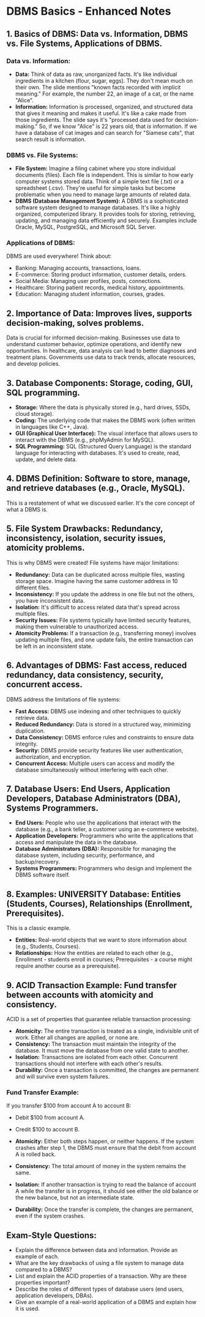# DBMS Basics - Enhanced Notes

## 1. Basics of DBMS: Data vs. Information, DBMS vs. File Systems, Applications of DBMS.

### Data vs. Information:

*   **Data:** Think of data as raw, unorganized facts. It's like individual ingredients in a kitchen (flour, sugar, eggs). They don't mean much on their own. The slide mentions "known facts recorded with implicit meaning." For example, the number 22, an image of a cat, or the name "Alice".
*   **Information:** Information is processed, organized, and structured data that gives it meaning and makes it useful. It's like a cake made from those ingredients. The slide says it's "processed data used for decision-making." So, if we know "Alice" is 22 years old, that *is* information. If we have a database of cat images and can search for "Siamese cats", that search result is information.

### DBMS vs. File Systems:

*   **File System:** Imagine a filing cabinet where you store individual documents (files). Each file is independent. This is similar to how early computer systems stored data. Think of a simple text file (.txt) or a spreadsheet (.csv). They're useful for simple tasks but become problematic when you need to manage large amounts of related data.
*   **DBMS (Database Management System):** A DBMS is a sophisticated software system designed to manage databases. It's like a highly organized, computerized library. It provides tools for storing, retrieving, updating, and managing data efficiently and securely. Examples include Oracle, MySQL, PostgreSQL, and Microsoft SQL Server.

### Applications of DBMS:

DBMS are used everywhere! Think about:

*   Banking: Managing accounts, transactions, loans.
*   E-commerce: Storing product information, customer details, orders.
*   Social Media: Managing user profiles, posts, connections.
*   Healthcare: Storing patient records, medical history, appointments.
*   Education: Managing student information, courses, grades.

## 2. Importance of Data: Improves lives, supports decision-making, solves problems.

Data is crucial for informed decision-making. Businesses use data to understand customer behavior, optimize operations, and identify new opportunities. In healthcare, data analysis can lead to better diagnoses and treatment plans. Governments use data to track trends, allocate resources, and develop policies.

## 3. Database Components: Storage, coding, GUI, SQL programming.

*   **Storage:** Where the data is physically stored (e.g., hard drives, SSDs, cloud storage).
*   **Coding:** The underlying code that makes the DBMS work (often written in languages like C++, Java).
*   **GUI (Graphical User Interface):** The visual interface that allows users to interact with the DBMS (e.g., phpMyAdmin for MySQL).
*   **SQL Programming:** SQL (Structured Query Language) is the standard language for interacting with databases. It's used to create, read, update, and delete data.

## 4. DBMS Definition: Software to store, manage, and retrieve databases (e.g., Oracle, MySQL).

This is a restatement of what we discussed earlier. It's the core concept of what a DBMS is.

## 5. File System Drawbacks: Redundancy, inconsistency, isolation, security issues, atomicity problems.

This is why DBMS were created! File systems have major limitations:

*   **Redundancy:** Data can be duplicated across multiple files, wasting storage space. Imagine having the same customer address in 10 different files.
*   **Inconsistency:** If you update the address in one file but not the others, you have inconsistent data.
*   **Isolation:** It's difficult to access related data that's spread across multiple files.
*   **Security Issues:** File systems typically have limited security features, making them vulnerable to unauthorized access.
*   **Atomicity Problems:** If a transaction (e.g., transferring money) involves updating multiple files, and one update fails, the entire transaction can be left in an inconsistent state.

## 6. Advantages of DBMS: Fast access, reduced redundancy, data consistency, security, concurrent access.

DBMS address the limitations of file systems:

*   **Fast Access:** DBMS use indexing and other techniques to quickly retrieve data.
*   **Reduced Redundancy:** Data is stored in a structured way, minimizing duplication.
*   **Data Consistency:** DBMS enforce rules and constraints to ensure data integrity.
*   **Security:** DBMS provide security features like user authentication, authorization, and encryption.
*   **Concurrent Access:** Multiple users can access and modify the database simultaneously without interfering with each other.

## 7. Database Users: End Users, Application Developers, Database Administrators (DBA), Systems Programmers.

*   **End Users:** People who use the applications that interact with the database (e.g., a bank teller, a customer using an e-commerce website).
*   **Application Developers:** Programmers who write the applications that access and manipulate the data in the database.
*   **Database Administrators (DBA):** Responsible for managing the database system, including security, performance, and backup/recovery.
*   **Systems Programmers:** Programmers who design and implement the DBMS software itself.

## 8. Examples: UNIVERSITY Database: Entities (Students, Courses), Relationships (Enrollment, Prerequisites).

This is a classic example.

*   **Entities:** Real-world objects that we want to store information about (e.g., Students, Courses).
*   **Relationships:** How the entities are related to each other (e.g., Enrollment - students enroll in courses; Prerequisites - a course might require another course as a prerequisite).

## 9. ACID Transaction Example: Fund transfer between accounts with atomicity and consistency.

ACID is a set of properties that guarantee reliable transaction processing:

*   **Atomicity:** The entire transaction is treated as a single, indivisible unit of work. Either all changes are applied, or none are.
*   **Consistency:** The transaction must maintain the integrity of the database. It must move the database from one valid state to another.
*   **Isolation:** Transactions are isolated from each other. Concurrent transactions should not interfere with each other's results.
*   **Durability:** Once a transaction is committed, the changes are permanent and will survive even system failures.

### Fund Transfer Example:

If you transfer $100 from account A to account B:

*   Debit $100 from account A.
*   Credit $100 to account B.

*   **Atomicity:** Either both steps happen, or neither happens. If the system crashes after step 1, the DBMS must ensure that the debit from account A is rolled back.
*   **Consistency:** The total amount of money in the system remains the same.
*   **Isolation:** If another transaction is trying to read the balance of account A while the transfer is in progress, it should see either the old balance or the new balance, but not an intermediate state.
*   **Durability:** Once the transfer is complete, the changes are permanent, even if the system crashes.

## Exam-Style Questions:

*   Explain the difference between data and information. Provide an example of each.
*   What are the key drawbacks of using a file system to manage data compared to a DBMS?
*   List and explain the ACID properties of a transaction. Why are these properties important?
*   Describe the roles of different types of database users (end users, application developers, DBAs).
*   Give an example of a real-world application of a DBMS and explain how it is used.